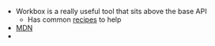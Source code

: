 - Workbox is a really useful tool that sits above the base API
	- Has common [recipes](https://developers.google.com/web/tools/workbox/guides/common-recipes) to help
- [MDN](https://developer.mozilla.org/en-US/docs/Web/API/Service_Worker_API)
-